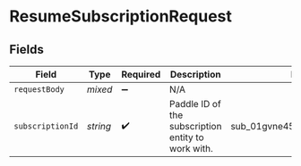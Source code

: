 # ResumeSubscriptionRequest


## Fields

| Field                                              | Type                                               | Required                                           | Description                                        | Example                                            |
| -------------------------------------------------- | -------------------------------------------------- | -------------------------------------------------- | -------------------------------------------------- | -------------------------------------------------- |
| `requestBody`                                      | *mixed*                                            | :heavy_minus_sign:                                 | N/A                                                |                                                    |
| `subscriptionId`                                   | *string*                                           | :heavy_check_mark:                                 | Paddle ID of the subscription entity to work with. | sub_01gvne45dvdhg5gdxrz6hh511r                     |